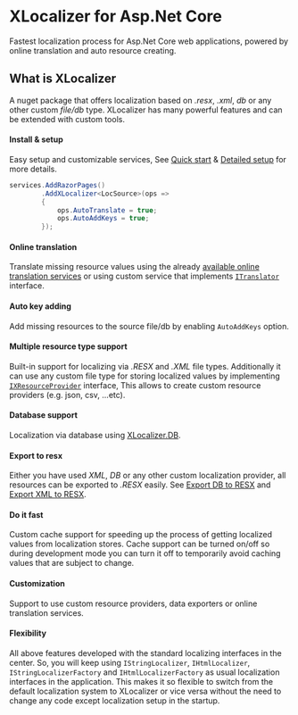 # XLocalizer for Asp.Net Core
Fastest localization process for Asp.Net Core web applications, powered by online translation and auto resource creating.

## What is XLocalizer 
A nuget package that offers localization based on _.resx_, _.xml_, _db_ or any other custom _file/db_ type. XLocalizer has many powerful features and can be extended with custom tools.

#### Install & setup
Easy setup and customizable services, See [Quick start][4] & [Detailed setup][5] for more details.
````csharp
services.AddRazorPages()
        .AddXLocalizer<LocSource>(ops => 
        {
            ops.AutoTranslate = true;
            ops.AutoAddKeys = true;
        });
````

#### Online translation
Translate missing resource values using the already [available online translation services][6] or using custom service that implements [`ITranslator`][9] interface.

#### Auto key adding
Add missing resources to the source file/db by enabling `AutoAddKeys` option. 

#### Multiple resource type support
Built-in support for localizing via _.RESX_ and _.XML_ file types. Additionally it can use any custom file type for storing localized values by implementing [`IXResourceProvider`][8] interface, This allows to create custom resource providers (e.g. json, csv, ...etc).

#### Database support
Localization via database using [XLocalizer.DB][1]. 

#### Export to resx
Either you have used _XML_, _DB_ or any other custom localization provider, all resources can be exported to _.RESX_ easily. 
See [Export DB to RESX][2] and [Export XML to RESX][3].

#### Do it fast
Custom cache support for speeding up the process of getting localized values from localization stores. Cache support can be turned on/off so during development mode you can turn it off to temporarily avoid caching values that are subject to change.

#### Customization
Support to use custom resource providers, data exporters or online translation services.

#### Flexibility
All above features developed with the standard localizing interfaces in the center. So, you will keep using `IStringLocalizer`, `IHtmlLocalizer`, `IStringLocalizerFactory` and `IHtmlLocalizerFactory` as usual localization interfaces in the application. This makes it so flexible to switch from the default localization system to XLocalizer or vice versa without the need to change any code except localization setup in the startup.


[1]:../XLocalizer/setup-db.md
[2]:../XLocalizer/export-db-to-resx.md
[3]:../XLocalizer/export-xml-to-resx.md
[4]:../XLocalizer/setup-quick-start.md
[5]:../XLocalizer/setup.md
[6]:../XLocalizer/translate-services.md
[8]:https://github.com/LazZiya/XLocalizer/blob/master/XLocalizer/IXResourceProvider.cs
[9]:https://github.com/LazZiya/XLocalizer.Translate/blob/master/XLocalizer.Translate/ITranslator.cs